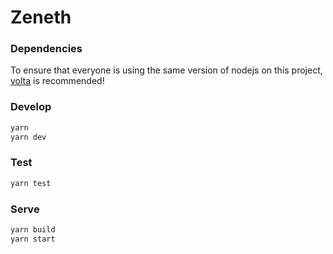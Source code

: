 # Zeneth

### Dependencies

To ensure that everyone is using the same version of nodejs on this project, [volta](https://volta.sh) is recommended!

### Develop

```sh
yarn
yarn dev
```

### Test

```sh
yarn test
```

### Serve

```sh
yarn build
yarn start
```
